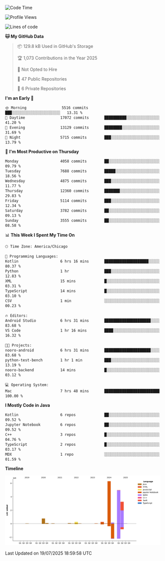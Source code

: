 <!--START_SECTION:waka-->
![Code Time](http://img.shields.io/badge/Code%20Time-1%2C363%20hrs%2034%20mins-blue)

![Profile Views](http://img.shields.io/badge/Profile%20Views-0-blue)

![Lines of code](https://img.shields.io/badge/From%20Hello%20World%20I%27ve%20Written-16.3%20million%20lines%20of%20code-blue)

**🐱 My GitHub Data** 

> 📦 129.8 kB Used in GitHub's Storage 
 > 
> 🏆 1,073 Contributions in the Year 2025
 > 
> 🚫 Not Opted to Hire
 > 
> 📜 47 Public Repositories 
 > 
> 🔑 6 Private Repositories 
 > 
**I'm an Early 🐤** 

```text
🌞 Morning                5516 commits        ███░░░░░░░░░░░░░░░░░░░░░░   13.31 % 
🌆 Daytime                17072 commits       ██████████░░░░░░░░░░░░░░░   41.20 % 
🌃 Evening                13129 commits       ████████░░░░░░░░░░░░░░░░░   31.69 % 
🌙 Night                  5715 commits        ███░░░░░░░░░░░░░░░░░░░░░░   13.79 % 
```
📅 **I'm Most Productive on Thursday** 

```text
Monday                   4058 commits        ██░░░░░░░░░░░░░░░░░░░░░░░   09.79 % 
Tuesday                  7688 commits        █████░░░░░░░░░░░░░░░░░░░░   18.56 % 
Wednesday                4875 commits        ███░░░░░░░░░░░░░░░░░░░░░░   11.77 % 
Thursday                 12360 commits       ███████░░░░░░░░░░░░░░░░░░   29.83 % 
Friday                   5114 commits        ███░░░░░░░░░░░░░░░░░░░░░░   12.34 % 
Saturday                 3782 commits        ██░░░░░░░░░░░░░░░░░░░░░░░   09.13 % 
Sunday                   3555 commits        ██░░░░░░░░░░░░░░░░░░░░░░░   08.58 % 
```


📊 **This Week I Spent My Time On** 

```text
🕑︎ Time Zone: America/Chicago

💬 Programming Languages: 
Kotlin                   6 hrs 16 mins       ████████████████████░░░░░   80.37 % 
Python                   1 hr                ███░░░░░░░░░░░░░░░░░░░░░░   12.83 % 
XML                      15 mins             █░░░░░░░░░░░░░░░░░░░░░░░░   03.31 % 
TypeScript               14 mins             █░░░░░░░░░░░░░░░░░░░░░░░░   03.10 % 
CSV                      1 min               ░░░░░░░░░░░░░░░░░░░░░░░░░   00.23 % 

🔥 Editors: 
Android Studio           6 hrs 31 mins       █████████████████████░░░░   83.68 % 
VS Code                  1 hr 16 mins        ████░░░░░░░░░░░░░░░░░░░░░   16.32 % 

🐱‍💻 Projects: 
nooro-android            6 hrs 31 mins       █████████████████████░░░░   83.68 % 
python-test-bench        1 hr 1 min          ███░░░░░░░░░░░░░░░░░░░░░░   13.19 % 
nooro-backend            14 mins             █░░░░░░░░░░░░░░░░░░░░░░░░   03.12 % 

💻 Operating System: 
Mac                      7 hrs 48 mins       █████████████████████████   100.00 % 
```

**I Mostly Code in Java** 

```text
Kotlin                   6 repos             ██░░░░░░░░░░░░░░░░░░░░░░░   09.52 % 
Jupyter Notebook         6 repos             ██░░░░░░░░░░░░░░░░░░░░░░░   09.52 % 
C++                      3 repos             █░░░░░░░░░░░░░░░░░░░░░░░░   04.76 % 
TypeScript               2 repos             █░░░░░░░░░░░░░░░░░░░░░░░░   03.17 % 
MDX                      1 repo              ░░░░░░░░░░░░░░░░░░░░░░░░░   01.59 % 
```



**Timeline**

![Lines of Code chart](https://raw.githubusercontent.com/phanijsp/phanijsp/main/assets/bar_graph.png)


 Last Updated on 19/07/2025 18:59:58 UTC
<!--END_SECTION:waka-->
